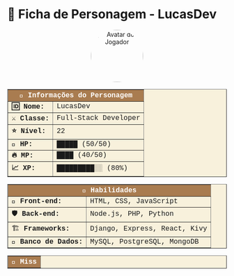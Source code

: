 # 🎲 Ficha de Personagem - LucasDev

<div align="center">
  <img src="https://via.placeholder.com/150" alt="Avatar do Jogador" width="120" style="border-radius: 50%;">
</div>

<table align="center" width="80%" border="1" cellspacing="0" cellpadding="10" style="background-color:#f8f1dc; border-collapse: collapse; font-family: 'Courier New', monospace;">
  <tr>
    <th colspan="2" style="background-color:#a97c50; color:white;">📜 Informações do Personagem</th>
  </tr>
  <tr>
    <td><b>🆔 Nome:</b></td>
    <td>LucasDev</td>
  </tr>
  <tr>
    <td><b>⚔️ Classe:</b></td>
    <td>Full-Stack Developer</td>
  </tr>
  <tr>
    <td><b>⭐ Nível:</b></td>
    <td>22</td>
  </tr>
  <tr>
    <td><b>💙 HP:</b></td>
    <td>█████ (50/50)</td>
  </tr>
  <tr>
    <td><b>🔥 MP:</b></td>
    <td>████ (40/50)</td>
  </tr>
  <tr>
    <td><b>📈 XP:</b></td>
    <td>█████████░░ (80%)</td>
  </tr>
</table>

<table align="center" width="80%" border="1" cellspacing="0" cellpadding="10" style="background-color:#f8f1dc; border-collapse: collapse; font-family: 'Courier New', monospace;">
  <tr>
    <th colspan="2" style="background-color:#a97c50; color:white;">🔧 Habilidades</th>
  </tr>
  <tr>
    <td>🏹 <b>Front-end:</b></td>
    <td>HTML, CSS, JavaScript</td>
  </tr>
  <tr>
    <td>🛡️ <b>Back-end:</b></td>
    <td>Node.js, PHP, Python</td>
  </tr>
  <tr>
    <td>🏗️ <b>Frameworks:</b></td>
    <td>Django, Express, React, Kivy</td>
  </tr>
  <tr>
    <td>🧠 <b>Banco de Dados:</b></td>
    <td>MySQL, PostgreSQL, MongoDB</td>
  </tr>
</table>

<table align="center" width="80%" border="1" cellspacing="0" cellpadding="10" style="background-color:#f8f1dc; border-collapse: collapse; font-family: 'Courier New', monospace;">
  <tr>
    <th colspan="2" style="background-color:#a97c50; color:white;">🎯 Miss
